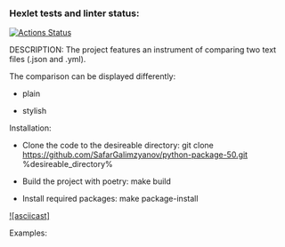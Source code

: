 ### Hexlet tests and linter status:
[![Actions Status](https://github.com/SafarGalimzyanov/python-project-50/workflows/hexlet-check/badge.svg)](https://github.com/SafarGalimzyanov/python-project-50/actions)

DESCRIPTION:
The project features an instrument of comparing two text files (.json and .yml).

The comparison can be displayed differently:

 - plain

 - stylish


Installation:

 - Clone the code to the desireable directory:
 git clone https://github.com/SafarGalimzyanov/python-package-50.git %desireable_directory%

 - Build the project with poetry:
 make build

 - Install required packages:
 make package-install

 [![asciicast]]()


Examples:
